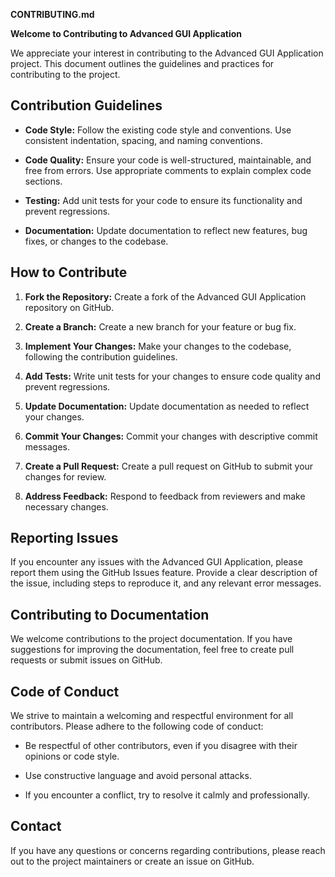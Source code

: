 **CONTRIBUTING.md**

**Welcome to Contributing to Advanced GUI Application**

We appreciate your interest in contributing to the Advanced GUI Application project. This document outlines the guidelines and practices for contributing to the project.

## Contribution Guidelines

* **Code Style:** Follow the existing code style and conventions. Use consistent indentation, spacing, and naming conventions.

* **Code Quality:** Ensure your code is well-structured, maintainable, and free from errors. Use appropriate comments to explain complex code sections.

* **Testing:** Add unit tests for your code to ensure its functionality and prevent regressions.

* **Documentation:** Update documentation to reflect new features, bug fixes, or changes to the codebase.

## How to Contribute

1. **Fork the Repository:** Create a fork of the Advanced GUI Application repository on GitHub.

2. **Create a Branch:** Create a new branch for your feature or bug fix.

3. **Implement Your Changes:** Make your changes to the codebase, following the contribution guidelines.

4. **Add Tests:** Write unit tests for your changes to ensure code quality and prevent regressions.

5. **Update Documentation:** Update documentation as needed to reflect your changes.

6. **Commit Your Changes:** Commit your changes with descriptive commit messages.

7. **Create a Pull Request:** Create a pull request on GitHub to submit your changes for review.

8. **Address Feedback:** Respond to feedback from reviewers and make necessary changes.

## Reporting Issues

If you encounter any issues with the Advanced GUI Application, please report them using the GitHub Issues feature. Provide a clear description of the issue, including steps to reproduce it, and any relevant error messages.

## Contributing to Documentation

We welcome contributions to the project documentation. If you have suggestions for improving the documentation, feel free to create pull requests or submit issues on GitHub.

## Code of Conduct

We strive to maintain a welcoming and respectful environment for all contributors. Please adhere to the following code of conduct:

* Be respectful of other contributors, even if you disagree with their opinions or code style.

* Use constructive language and avoid personal attacks.

* If you encounter a conflict, try to resolve it calmly and professionally.

## Contact

If you have any questions or concerns regarding contributions, please reach out to the project maintainers or create an issue on GitHub.
